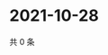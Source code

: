 # 2021-10-28

共 0 条

<!-- BEGIN WEIBO -->
<!-- 最后更新时间 Thu Oct 28 2021 00:16:39 GMT+0800 (China Standard Time) -->

<!-- END WEIBO -->
